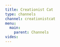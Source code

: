 ```yaml
---
title: Creationist Cat
type: channels
channel: creationistcat
menu:
  main:
    parent: Channels
vides:
---
```

